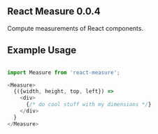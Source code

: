 ## React Measure 0.0.4

Compute measurements of React components.

## Example Usage

```javascript

import Measure from 'react-measure';

<Measure>
  {({width, height, top, left}) =>
    <div>
      {/* do cool stuff with my dimensions */}
    </div>
  }
</Measure>
```
